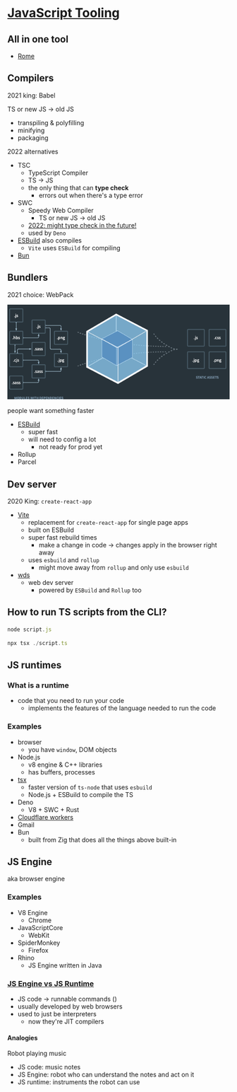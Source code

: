 # [JavaScript Tooling](https://syntax.fm/show/462/typescript-tooling-explained)

## All in one tool

- [Rome](https://rome.tools/)

## Compilers
2021 king: Babel

TS or new JS -> old JS

- transpiling & polyfilling
- minifying
- packaging

2022 alternatives
- TSC
    - TypeScript Compiler
    - TS -> JS
    - the only thing that can **type check**
        - errors out when there's a type error
- SWC
    - Speedy Web Compiler
        - TS or new JS -> old JS
    - [2022: might type check in the future!](https://github.com/swc-project/swc/issues/571)
    - used by `Deno`
- [ESBuild](https://esbuild.github.io/) also compiles
    - `Vite` uses `ESBuild` for compiling
- [Bun](https://bun.sh/)

## Bundlers

2021 choice: WebPack

![what-is-a-bundler.png](what-is-a-bundler.png)

people want something faster

- [ESBuild](https://esbuild.github.io/)
    - super fast
    - will need to config a lot
        - not ready for prod yet
- Rollup
- Parcel

## Dev server
2020 King: `create-react-app`

- [Vite](https://vitejs.dev/guide/comparisons.html#web-dev-server)
    - replacement for `create-react-app` for single page apps
    - built on ESBuild
    - super fast rebuild times
        - make a change in code -> changes apply in the browser right away
    - uses `esbuild` and `rollup`
        - might move away from `rollup` and only use `esbuild`
- [wds](https://modern-web.dev/docs/dev-server/overview/)
    - web dev server
        - powered by `ESBuild` and `Rollup` too


## How to run TS scripts from the CLI?

```javascript
node script.js
```

```ts
npx tsx ./script.ts
```

## JS runtimes

### What is a runtime

- code that you need to run your code
    - implements the features of the language needed to run the code

### Examples

- browser
    - you have `window`, DOM objects
- Node.js
    - v8 engine & C++ libraries
    - has buffers, processes
- [tsx](https://github.com/esbuild-kit/tsx)
    - faster version of `ts-node` that uses `esbuild`
    - Node.js + ESBuild to compile the TS
- Deno
    - V8 + SWC + Rust
- [Cloudflare workers](https://developers.cloudflare.com/workers/learning/how-workers-works/)
- Gmail
- Bun
    - built from Zig that does all the things above built-in


## JS Engine

aka browser engine

### Examples

- V8 Engine
    - Chrome
- JavaScriptCore
    - WebKit
- SpiderMonkey
    - Firefox
- Rhino
    - JS Engine written in Java


### [JS Engine vs JS Runtime](https://stackoverflow.com/questions/29027845/what-is-the-difference-between-javascript-engine-and-javascript-runtime-environm)

- JS code -> runnable commands ()
- usually developed by web browsers
- used to just be interpreters
    - now they're JIT compilers

#### Analogies

Robot playing music
- JS code: music notes
- JS Engine: robot who can understand the notes and act on it
- JS runtime: instruments the robot can use

